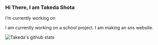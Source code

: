 ### Hi There, I am Takeda Shota

I’m currently working on 

I am currently working on a school project.
I am making an sns website.

![Takeda's github stats](https://github-readme-stats.vercel.app/api?username=VolatileMint)


